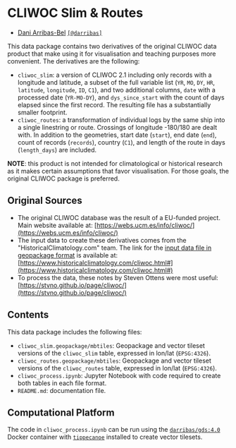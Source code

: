 # CLIWOC Slim & Routes

- [Dani Arribas-Bel](http://darribas.org/) [`[@darribas]`](https://twitter.com/darribas)

This data package contains two derivatives of the original CLIWOC data product that make using it for visualisation and teaching purposes more convenient. The derivatives are the following:

- `cliwoc_slim`: a version of CLIWOC 2.1 including only records with a longitude and latitude, a subset of the full variable list (`YR`, `MO`, `DY`, `HR`, `latitude`, `longitude`, `ID`, `C1`), and two additional columns, `date` with a processed date (`YR-MO-DY`), and `dys_since_start` with the count of days elapsed since the first record. The resulting file has a substantially smaller footprint.
- `cliwoc_routes`: a transformation of individual logs by the same ship into a single linestring or route. Crossings of longitude -180/180 are dealt with. In addition to the geometries, start date (`start`), end date (`end`), count of records (`records`), country (`C1`), and length of the route in days (`length_days`) are included.

**NOTE**: this product is not intended for climatological or historical research as it makes certain assumptions that favor visualisation. For those goals, the original CLIWOC package is preferred.

## Original Sources

- The original CLIWOC database was the result of a EU-funded project. Main website available at: [https://webs.ucm.es/info/cliwoc/](https://webs.ucm.es/info/cliwoc/)
- The input data to create these derivatives comes from the "HistoricalClimatology.com" team. The link for the [input data file in geopackage format](https://www.historicalclimatology.com/uploads/4/5/1/4/4514421/cliwoc21.gpkg) is available at: [https://www.historicalclimatology.com/cliwoc.html#](https://www.historicalclimatology.com/cliwoc.html#)
- To process the data, these notes by Steven Ottens were most useful: [https://stvno.github.io/page/cliwoc/](https://stvno.github.io/page/cliwoc/)

## Contents

This data package includes the following files:

- `cliwoc_slim.geopackage/mbtiles`: Geopackage and vector tileset versions of the `cliwoc_slim` table, expressed in lon/lat (`EPSG:4326`).
- `cliwoc_routes.geopackage/mbtiles`: Geopackage and vector tileset versions of the `cliwoc_routes` table, expressed in lon/lat (`EPSG:4326`).
- `cliwoc_process.ipynb`: Jupyter Notebook with code required to create both tables in each file format.
- `README.md`: documentation file.

## Computational Platform

The code in `cliwoc_process.ipynb` can be run using the [`darribas/gds:4.0`](https://github.com/darribas/gds_env) Docker container with [`tippecanoe`](https://github.com/mapbox/tippecanoe) installed to create vector tilesets.

